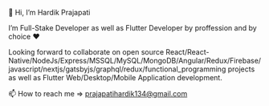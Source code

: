 👋 Hi, I’m Hardik Prajapati

I’m Full-Stake Developer as well as Flutter Developer by proffession and by choice ❤️

Looking forward to collaborate on open source React/React-Native/NodeJs/Express/MSSQL/MySQL/MongoDB/Angular/Redux/Firebase/javascript/nextjs/gatsbyjs/graphql/redux/functional_programming projects as well as Flutter Web/Desktop/Mobile Application development.

📫 How to reach me => prajapatihardik134@gmail.com
